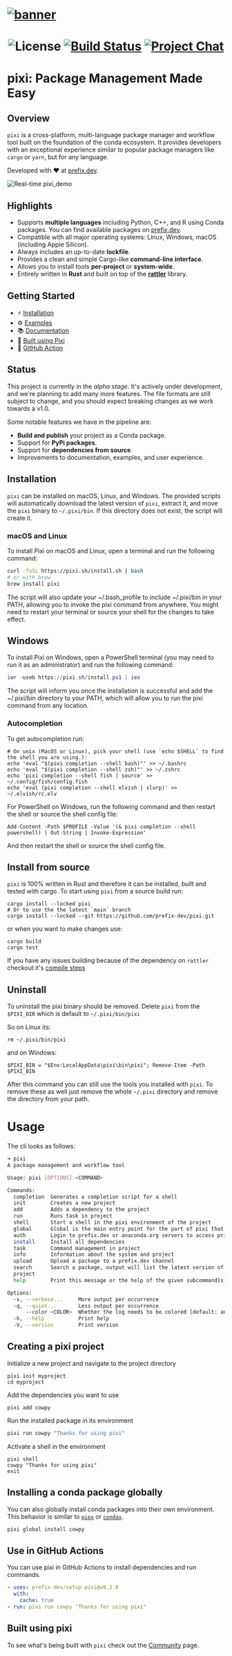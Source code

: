 <h1>
  <a href="https://github.com/prefix-dev/pixi/">
    <picture>
      <source srcset="https://github.com/prefix-dev/pixi/assets/4995967/a3f9ff01-c9fb-4893-83c0-2a3f924df63e" type="image/webp">
      <source srcset="https://github.com/prefix-dev/pixi/assets/4995967/e42739c4-4cd9-49bb-9d0a-45f8088494b5" type="image/png">
      <img src="https://github.com/prefix-dev/pixi/assets/4995967/e42739c4-4cd9-49bb-9d0a-45f8088494b5" alt="banner">
    </picture>
  </a>
</h1>

<h1 align="center">

![License][license-badge]
[![Build Status][build-badge]][build]
[![Project Chat][chat-badge]][chat-url]

[license-badge]: https://img.shields.io/badge/license-BSD--3--Clause-blue?style=flat-square
[build-badge]: https://img.shields.io/github/actions/workflow/status/prefix-dev/pixi/rust.yml?style=flat-square&branch=main
[build]: https://github.com/prefix-dev/pixi/actions/
[chat-badge]: https://img.shields.io/discord/1082332781146800168.svg?label=&logo=discord&logoColor=ffffff&color=7389D8&labelColor=6A7EC2&style=flat-square
[chat-url]: https://discord.gg/kKV8ZxyzY4

</h1>

# pixi: Package Management Made Easy

## Overview

`pixi` is a cross-platform, multi-language package manager and workflow tool built on the foundation of the conda ecosystem. It provides developers with an exceptional experience similar to popular package managers like `cargo` or `yarn`, but for any language.

Developed with ❤️ at [prefix.dev](https://prefix.dev).

![Real-time pixi_demo](https://github.com/ruben-arts/pixi/assets/12893423/8b1a1273-a210-4be2-a664-32076c535428)

## Highlights

- Supports **multiple languages** including Python, C++, and R using Conda packages. You can find available packages on [prefix.dev](https://prefix.dev).
- Compatible with all major operating systems: Linux, Windows, macOS (including Apple Silicon).
- Always includes an up-to-date **lockfile**.
- Provides a clean and simple Cargo-like **command-line interface**.
- Allows you to install tools **per-project** or **system-wide**.
- Entirely written in **Rust** and built on top of the **[rattler](https://github.com/mamba-org/rattler)** library.

## Getting Started

- ⚡ [Installation](#installation)
- ⚙️ [Examples](/examples)
- 📚 [Documentation](https://prefix.dev/docs/pixi/overview)
- 🔨 [Built using Pixi](#built-using-pixi)
- 🚀 [GitHub Action](https://github.com/prefix-dev/setup-pixi)

## Status

This project is currently in the _alpha stage_. It's actively under development, and we're planning to add many more features. The file formats are still subject to change, and you should expect breaking changes as we work towards a v1.0.

Some notable features we have in the pipeline are:

- **Build and publish** your project as a Conda package.
- Support for **PyPi packages**.
- Support for **dependencies from source**.
- Improvements to documentation, examples, and user experience.

## Installation

`pixi` can be installed on macOS, Linux, and Windows. The provided scripts will automatically download the latest version of `pixi`, extract it, and move the `pixi` binary to `~/.pixi/bin`. If this directory does not exist, the script will create it.

### macOS and Linux

To install Pixi on macOS and Linux, open a terminal and run the following command:

```bash
curl -fsSL https://pixi.sh/install.sh | bash
# or with brew
brew install pixi
```
The script will also update your ~/.bash_profile to include ~/.pixi/bin in your PATH, allowing you to invoke the pixi command from anywhere.
You might need to restart your terminal or source your shell for the changes to take effect.

## Windows
To install Pixi on Windows, open a PowerShell terminal (you may need to run it as an administrator) and run the following command:

```powershell
iwr -useb https://pixi.sh/install.ps1 | iex
```
The script will inform you once the installation is successful and add the ~/.pixi/bin directory to your PATH, which will allow you to run the pixi command from any location.

### Autocompletion

To get autocompletion run:

```shell
# On unix (MacOS or Linux), pick your shell (use `echo $SHELL` to find the shell you are using.):
echo 'eval "$(pixi completion --shell bash)"' >> ~/.bashrc
echo 'eval "$(pixi completion --shell zsh)"' >> ~/.zshrc
echo 'pixi completion --shell fish | source' >> ~/.config/fish/config.fish
echo 'eval (pixi completion --shell elvish | slurp)' >> ~/.elvish/rc.elv
```

For PowerShell on Windows, run the following command and then restart the shell or source the shell config file:

```pwsh
Add-Content -Path $PROFILE -Value '(& pixi completion --shell powershell) | Out-String | Invoke-Expression'
```

And then restart the shell or source the shell config file.

## Install from source

`pixi` is 100% written in Rust and therefore it can be installed, built and tested with cargo.
To start using `pixi` from a source build run:

```shell
cargo install --locked pixi
# Or to use the the latest `main` branch
cargo install --locked --git https://github.com/prefix-dev/pixi.git
```

or when you want to make changes use:

```shell
cargo build
cargo test
```

If you have any issues building because of the dependency on `rattler` checkout
it's [compile steps](https://github.com/mamba-org/rattler/tree/main#give-it-a-try)

## Uninstall
To uninstall the pixi binary should be removed.
Delete `pixi` from the `$PIXI_DIR` which is default to `~/.pixi/bin/pixi`

So on Linux its:
```shell
rm ~/.pixi/bin/pixi
```
and on Windows:
```shell
$PIXI_BIN = "$Env:LocalAppData\pixi\bin\pixi"; Remove-Item -Path $PIXI_BIN
```
After this command you can still use the tools you installed with `pixi`.
To remove these as well just remove the whole `~/.pixi` directory and remove the directory from your path.

# Usage

The cli looks as follows:

```bash
➜ pixi
A package management and workflow tool

Usage: pixi [OPTIONS] <COMMAND>

Commands:
  completion  Generates a completion script for a shell
  init        Creates a new project
  add         Adds a dependency to the project
  run         Runs task in project
  shell       Start a shell in the pixi environment of the project
  global      Global is the main entry point for the part of pixi that executes on the global(system) level
  auth        Login to prefix.dev or anaconda.org servers to access private channels
  install     Install all dependencies
  task        Command management in project
  info        Information about the system and project
  upload      Upload a package to a prefix.dev channel
  search      Search a package, output will list the latest version of package
  project
  help        Print this message or the help of the given subcommand(s)

Options:
  -v, --verbose...     More output per occurrence
  -q, --quiet...       Less output per occurrence
      --color <COLOR>  Whether the log needs to be colored [default: auto] [possible values: always, never, auto]
  -h, --help           Print help
  -V, --version        Print version

```

## Creating a pixi project

Initialize a new project and navigate to the project directory

```
pixi init myproject
cd myproject
```

Add the dependencies you want to use

```
pixi add cowpy
```

Run the installed package in its environment

```bash
pixi run cowpy "Thanks for using pixi"
```

Activate a shell in the environment
```shell
pixi shell
cowpy "Thanks for using pixi"
exit
```

## Installing a conda package globally

You can also globally install conda packages into their own environment.
This behavior is similar to [`pipx`](https://github.com/pypa/pipx) or [`condax`](https://github.com/mariusvniekerk/condax).

```bash
pixi global install cowpy
```

## Use in GitHub Actions

You can use pixi in GitHub Actions to install dependencies and run commands.

```yml
- uses: prefix-dev/setup-pixi@v0.2.0
  with:
    cache: true
- run: pixi run cowpy "Thanks for using pixi"
```

<a name="pixibuilt"></a>
## Built using pixi

To see what's being built with `pixi` check out the [Community](/docs/Community.md) page.
